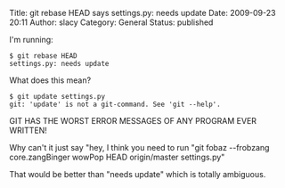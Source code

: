 Title: git rebase HEAD says settings.py: needs update
Date: 2009-09-23 20:11
Author: slacy
Category: General
Status: published

I'm running:

    $ git rebase HEAD 
    settings.py: needs update

What does this mean?

    $ git update settings.py
    git: 'update' is not a git-command. See 'git --help'.

GIT HAS THE WORST ERROR MESSAGES OF ANY PROGRAM EVER WRITTEN!

Why can't it just say "hey, I think you need to run "git fobaz
--frobzang core.zangBinger wowPop HEAD origin/master settings.py"

That would be better than "needs update" which is totally ambiguous.
